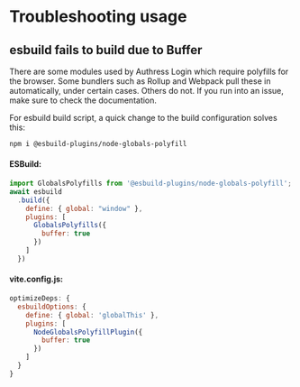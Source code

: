 # Troubleshooting usage

## esbuild fails to build due to Buffer
There are some modules used by Authress Login which require polyfills for the browser. Some bundlers such as Rollup and Webpack pull these in automatically, under certain cases. Others do not. If you run into an issue, make sure to check the documentation.

For esbuild build script, a quick change to the build configuration solves this:

```sh
npm i @esbuild-plugins/node-globals-polyfill

```

#### ESBuild:
```js
import GlobalsPolyfills from '@esbuild-plugins/node-globals-polyfill';
await esbuild
  .build({
    define: { global: "window" },
    plugins: [
      GlobalsPolyfills({
        buffer: true
      })
    ]
  })
```

#### vite.config.js:
```js
optimizeDeps: {
  esbuildOptions: {
    define: { global: 'globalThis' },
    plugins: [
      NodeGlobalsPolyfillPlugin({
        buffer: true
      })
    ]
  }
}
```
